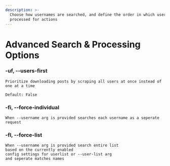 ```yaml
---
description: >-
  Choose how usernames are searched, and define the order in which users are
  processed for actions
---
```


# Advanced Search & Processing Options

### -uf, --users-first

```
Prioritize downloading posts by scraping all users at once instead of one at a time
```

```
Default: False
```

### **-fi, --force-individual**

```
When --username arg is provided searches each username as a seperate request
```

### **-fl, --force-list**

```
When --username arg is provided search entire list 
based on the currently enabled 
config settings for userlist or --user-list arg
and seperate matches names
```
